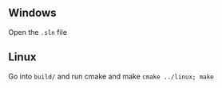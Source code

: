 ## Windows
Open the `.sln` file
## Linux
Go into `build/` and run cmake and make `cmake ../linux; make`
